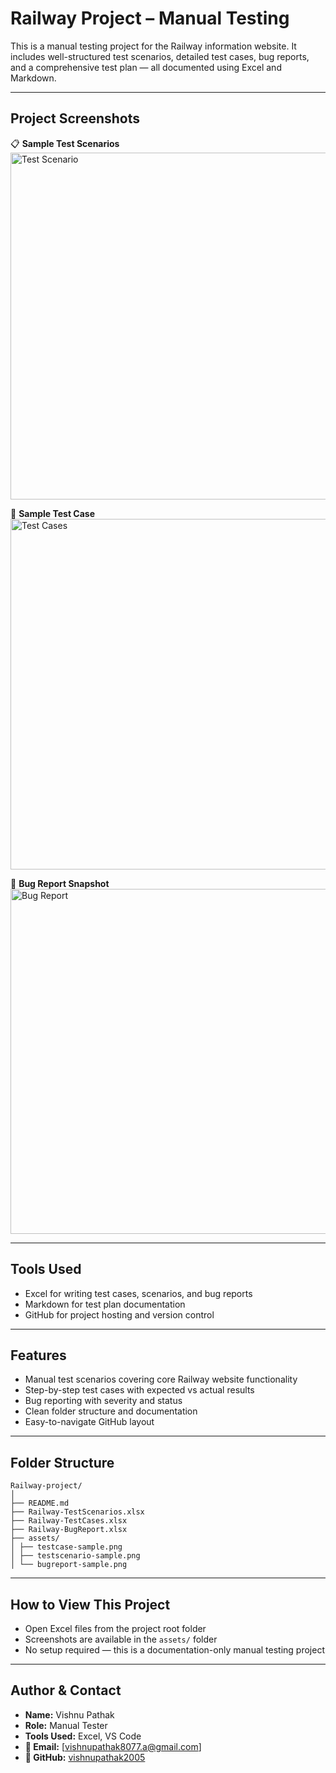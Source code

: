 # Railway Project – Manual Testing

This is a manual testing project for the Railway information website. It includes well-structured test scenarios, detailed test cases, bug reports, and a comprehensive test plan — all documented using Excel and Markdown.

---

## Project Screenshots

📋 **Sample Test Scenarios**  
<img width="1366" height="555" alt="Test Scenario" src="https://github.com/user-attachments/assets/d48aabe2-7d0f-4c8b-b7ba-d3fed0e24bd3" />
 

🧾 **Sample Test Case**  
 <img width="1366" height="561" alt="Test Cases" src="https://github.com/user-attachments/assets/573df648-0203-41a7-87b6-5e4033ee4ba1" />


🐞 **Bug Report Snapshot**  
<img width="1366" height="552" alt="Bug Report" src="https://github.com/user-attachments/assets/827be17c-95f9-4d4d-ba68-4a7f4d411fd4" />


---

## Tools Used

- Excel for writing test cases, scenarios, and bug reports  
- Markdown for test plan documentation 
- GitHub for project hosting and version control  

---

## Features

- Manual test scenarios covering core Railway website functionality  
- Step-by-step test cases with expected vs actual results  
- Bug reporting with severity and status  
- Clean folder structure and documentation  
- Easy-to-navigate GitHub layout  

---

## Folder Structure
```
Railway-project/
│
├── README.md
├── Railway-TestScenarios.xlsx
├── Railway-TestCases.xlsx
├── Railway-BugReport.xlsx
├── assets/
│ ├── testcase-sample.png
│ ├── testscenario-sample.png
│ └── bugreport-sample.png
```

---

## How to View This Project

- Open Excel files from the project root folder  
- Screenshots are available in the `assets/` folder  
- No setup required — this is a documentation-only manual testing project  

---

## Author & Contact

- **Name:** Vishnu Pathak  
- **Role:** Manual Tester  
- **Tools Used:** Excel, VS Code  
- **📧 Email:** [vishnupathak8077.a@gmail.com]
- **🔗 GitHub:** [vishnupathak2005](https://github.com/vishnupathak2005)  


